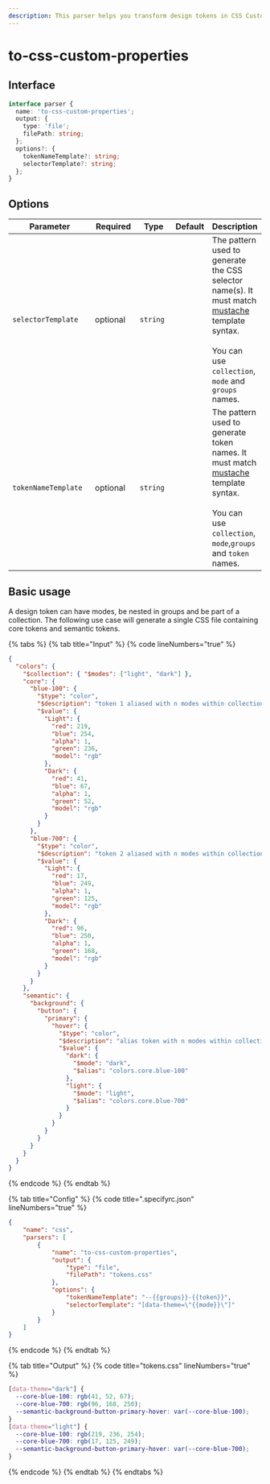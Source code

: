 ```yaml
---
description: This parser helps you transform design tokens in CSS Custom Properties.
---
```


# to-css-custom-properties

## Interface

```typescript
interface parser {
  name: 'to-css-custom-properties';
  output: {
    type: 'file';
    filePath: string;
  };
  options?: {
    tokenNameTemplate?: string;
    selectorTemplate?: string;
  };
}
```

## Options

<table data-full-width="true"><thead><tr><th width="224">Parameter</th><th width="101">Required</th><th width="105">Type</th><th>Default</th><th>Description</th></tr></thead><tbody><tr><td><code>selectorTemplate</code></td><td>optional</td><td><code>string</code></td><td></td><td>The pattern used to generate the CSS selector name(s). It must match <a href="https://github.com/janl/mustache.js#templates">mustache</a> template syntax.<br><br>You can use <code>collection</code>, <code>mode</code> and <code>groups</code> names.</td></tr><tr><td><code>tokenNameTemplate</code></td><td>optional</td><td><code>string</code></td><td></td><td>The pattern used to generate token names. It must match <a href="https://github.com/janl/mustache.js#templates">mustache</a> template syntax.<br><br>You can use <code>collection</code>, <code>mode</code>,<code>groups</code> and <code>token</code> names.</td></tr></tbody></table>

## Basic usage

A design token can have modes, be nested in groups and be part of a collection. The following use case will generate a single CSS file containing core tokens and semantic tokens.

{% tabs %}
{% tab title="Input" %}
{% code lineNumbers="true" %}
```json
{
  "colors": {
    "$collection": { "$modes": ["light", "dark"] },
    "core": {
      "blue-100": {
        "$type": "color",
        "$description": "token 1 aliased with n modes within collection within n groups",
        "$value": {
          "Light": {
            "red": 219,
            "blue": 254,
            "alpha": 1,
            "green": 236,
            "model": "rgb"
          },
          "Dark": {
            "red": 41,
            "blue": 67,
            "alpha": 1,
            "green": 52,
            "model": "rgb"
          }
        }
      },
      "blue-700": {
        "$type": "color",
        "$description": "token 2 aliased with n modes within collection within n groups",
        "$value": {
          "Light": {
            "red": 17,
            "blue": 249,
            "alpha": 1,
            "green": 125,
            "model": "rgb"
          },
          "Dark": {
            "red": 96,
            "blue": 250,
            "alpha": 1,
            "green": 168,
            "model": "rgb"
          }
        }
      }
    },
    "semantic": {
      "background": {
        "button": {
          "primary": {
            "hover": {
              "$type": "color",
              "$description": "alias token with n modes within collection within n groups",
              "$value": {
                "dark": {
                  "$mode": "dark",
                  "$alias": "colors.core.blue-100"
                },
                "light": {
                  "$mode": "light",
                  "$alias": "colors.core.blue-700"
                }
              }
            }
          }
        }
      }
    }  
  }
}
```
{% endcode %}
{% endtab %}

{% tab title="Config" %}
{% code title=".specifyrc.json" lineNumbers="true" %}
```json
{
    "name": "css",
    "parsers": [
        {
            "name": "to-css-custom-properties",
            "output": {
                "type": "file",
                "filePath": "tokens.css"
            },
            "options": {
                "tokenNameTemplate": "--{{groups}}-{{token}}",
                "selectorTemplate": "[data-theme=\"{{mode}}\"]"
            }
        }
    ]
}
```
{% endcode %}
{% endtab %}

{% tab title="Output" %}
{% code title="tokens.css" lineNumbers="true" %}
```css
[data-theme="dark"] {
  --core-blue-100: rgb(41, 52, 67);
  --core-blue-700: rgb(96, 168, 250);
  --semantic-background-button-primary-hover: var(--core-blue-100);
}
[data-theme="light"] {
  --core-blue-100: rgb(219, 236, 254);
  --core-blue-700: rgb(17, 125, 249);
  --semantic-background-button-primary-hover: var(--core-blue-700);
}
```
{% endcode %}
{% endtab %}
{% endtabs %}
